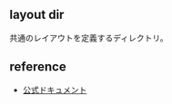 ## layout dir
共通のレイアウトを定義するディレクトリ。


## reference
- [公式ドキュメント](https://nuxt.com/docs/guide/directory-structure/layouts)